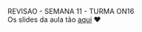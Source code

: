 REVISAO - SEMANA 11 -  TURMA ON16
<br>
Os slides da aula tão [aqui](https://github.com/reprograma/On16-TodasEmTech-S11-API-Revisao/blob/main/material/revisao.pdf) ❤️
